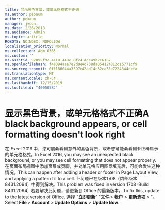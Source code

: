 ```yaml
---
title: 显示黑色背景，或单元格格式不正确
ms.author: pebaum
author: pebaum
manager: jecon
ms.date: 2/26/2018
ms.audience: Admin
ms.topic: article
ROBOTS: NOINDEX, NOFOLLOW
localization_priority: Normal
ms.collection: Adm_O365
ms.custom: ''
ms.assetid: 92095f9c-4610-443c-8fc4-ddc49b2e6162
ms.openlocfilehash: f48094aae7e2d9e4c738da05412f812c15771cf9
ms.sourcegitcommit: 0f0186044a3597e42ad14c32ca58e7224344dcfa
ms.translationtype: MT
ms.contentlocale: zh-CN
ms.lasthandoff: 12/15/2019
ms.locfileid: "40050587"
---
```

# <a name="a-black-background-appears-or-cell-formatting-doesnt-look-right"></a><span data-ttu-id="90c2d-102">显示黑色背景，或单元格格式不正确</span><span class="sxs-lookup"><span data-stu-id="90c2d-102">A black background appears, or cell formatting doesn't look right</span></span>

<span data-ttu-id="90c2d-103">在 Excel 2016 中，您可能会看到意外的黑色背景，或者您可能会看到未正确显示的单元格格式。</span><span class="sxs-lookup"><span data-stu-id="90c2d-103">In Excel 2016, you may see an unexpected black background, or you may see cell formatting that does not appear properly.</span></span> <span data-ttu-id="90c2d-104">在页面布局视图中添加页眉或页脚，并对单元格应用图案填充后，可能会发生这种情况。</span><span class="sxs-lookup"><span data-stu-id="90c2d-104">This can happen after adding a header or footer in Page Layout View, and applying a pattern fill to a cell.</span></span> <span data-ttu-id="90c2d-105">此问题已在版本1708（内部版本8431.2094）中得到解决。</span><span class="sxs-lookup"><span data-stu-id="90c2d-105">This problem was fixed in version 1708 (Build 8431.2094).</span></span> <span data-ttu-id="90c2d-106">若要解决此问题，请更新到 Office 的最新版本。</span><span class="sxs-lookup"><span data-stu-id="90c2d-106">To fix this, update to the latest version of Office.</span></span> <span data-ttu-id="90c2d-107">选择 "**立即更新**" "**文件** \> **帐户** \> **更新选项** \> "。</span><span class="sxs-lookup"><span data-stu-id="90c2d-107">Select **File** \> **Account** \> **Update Options** \> **Update Now**.</span></span>
  

